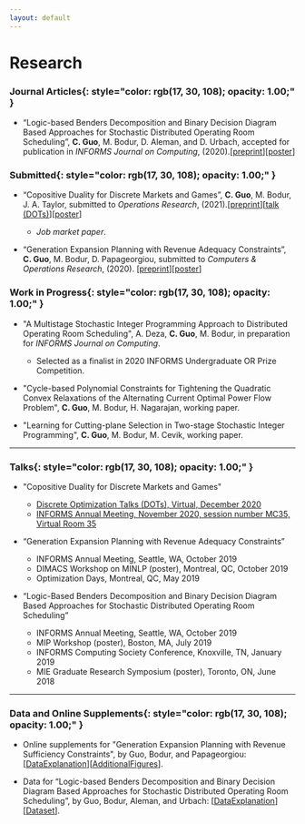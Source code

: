 ```yaml
---
layout: default
---
```


# Research

### **Journal Articles**{: style="color: rgb(17, 30, 108); opacity: 1.00;" }

* “Logic-based Benders Decomposition and Binary Decision Diagram Based Approaches for Stochastic Distributed Operating Room Scheduling”, **C. Guo**, M. Bodur, D. Aleman, and D. Urbach, accepted for publication in *INFORMS Journal on Computing*, (2020).[[<u>preprint</u>](http://www.optimization-online.org/DB_HTML/2019/07/7320.html)][[<u>poster</u>](/docs/sdors_poster.pdf)]

### **Submitted**{: style="color: rgb(17, 30, 108); opacity: 1.00;" }

* “Copositive Duality for Discrete Markets and Games”, **C. Guo**, M. Bodur, J. A. Taylor, submitted to *Operations Research*, (2021).[[<u>preprint</u>](https://arxiv.org/abs/2101.05379)][[<u>talk (DOTs)</u>](https://www.youtube.com/watch?v=ihDWyAHSMJ4&t=1s&ab_channel=DiscreteOptimizationTalks)][[<u>poster</u>](/docs/COP_Poster.pdf)]

  * *Job market paper*.

* “Generation Expansion Planning with Revenue Adequacy Constraints”, **C. Guo**, M. Bodur, D. Papageorgiou, submitted to *Computers & Operations Research*, (2020). [[<u>preprint</u>](http://www.optimization-online.org/DB_HTML/2020/04/7725.html)][[<u>poster</u>](/docs/MINLP2019_Poster.pdf)]

### **Work in Progress**{: style="color: rgb(17, 30, 108); opacity: 1.00;" }

* "A Multistage Stochastic Integer Programming Approach to Distributed Operating Room Scheduling", A. Deza, **C. Guo**, M. Bodur, in preparation for *INFORMS Journal on Computing*.

  * Selected as a finalist in 2020 INFORMS Undergraduate OR Prize Competition.

* "Cycle-based Polynomial Constraints for Tightening the Quadratic Convex Relaxations of the Alternating Current Optimal Power Flow Problem", **C. Guo**, M. Bodur, H. Nagarajan, working paper.

* "Learning for Cutting-plane Selection in Two-stage Stochastic Integer Programming", **C. Guo**, M. Bodur, M. Cevik, working paper.

----------------

### **Talks**{: style="color: rgb(17, 30, 108); opacity: 1.00;" }

* "Copositive Duality for Discrete Markets and Games"

  * [<u>Discrete Optimization Talks (DOTs), Virtual, December 2020</u>](https://talks.discreteopt.com/home#h.p8gcs6etflcy)
  * [<u>INFORMS Annual Meeting, November 2020, session number MC35, Virtual Room 35</u>](https://cattendee.abstractsonline.com/meeting/9022/presentation/6087)

* “Generation Expansion Planning with Revenue Adequacy Constraints”

  * INFORMS Annual Meeting, Seattle, WA, October 2019
  * DIMACS Workshop on MINLP (poster), Montreal, QC, October 2019
  * Optimization Days, Montreal, QC, May 2019


* “Logic-Based Benders Decomposition and Binary Decision Diagram Based Approaches for Stochastic Distributed Operating Room Scheduling”

  * INFORMS Annual Meeting, Seattle, WA, October 2019
  * MIP Workshop (poster), Boston, MA, July 2019
  * INFORMS Computing Society Conference, Knoxville, TN, January 2019
  * MIE Graduate Research Symposium (poster), Toronto, ON, June 2018

----------------

### **Data and Online Supplements**{: style="color: rgb(17, 30, 108); opacity: 1.00;" }
* Online supplements for "Generation Expansion Planning with Revenue Sufficiency Constraints", by Guo, Bodur, and Papageorgiou: [[<u>DataExplanation</u>](/docs/profitability_dataDocumentation.pdf)][[<u>AdditionalFigures</u>](/docs/AdditionalFigures.pdf)].

* Data for “Logic-based Benders Decomposition and Binary Decision Diagram Based Approaches for Stochastic Distributed Operating
Room Scheduling”, by Guo, Bodur, Aleman, and Urbach: [[<u>DataExplanation</u>](/docs/SDORS_DataDescription.pdf)][[<u>Dataset</u>](/docs/SDORS_Instances.zip)].

&nbsp;
&nbsp;
&nbsp;
&nbsp;
